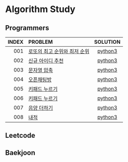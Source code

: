 # Algorithm Study
## Programmers

|INDEX|PROBLEM|SOLUTION|
|----:|:----|:----:|
|001|[로또의 최고 순위와 최저 순위](https://programmers.co.kr/learn/courses/30/lessons/77484)|[python3]()
|002|[신규 아이디 추천](https://programmers.co.kr/learn/courses/30/lessons/72410)|[python3]()
|003|[문자열 압축](https://programmers.co.kr/learn/courses/30/lessons/60057)|[python3]()
|004|[오픈채팅방](https://programmers.co.kr/learn/courses/30/lessons/42888)|[python3]()
|005|[키패드 누르기](https://programmers.co.kr/learn/courses/30/lessons/67256)|[python3]()
|006|[키패드 누르기](https://programmers.co.kr/learn/courses/30/lessons/64061)|[python3]()
|007|[음양 더하기](https://programmers.co.kr/learn/courses/30/lessons/76501)|[python3]()
|008|[내적](https://programmers.co.kr/learn/courses/30/lessons/70128)|[python3]()




## Leetcode

## Baekjoon